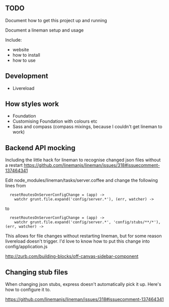 TODO
----

Document how to get this project up and running

Document a lineman setup and usage

Include:

* website
* how to install
* how to use

Development
-----------

* Livereload


How styles work
----------------

* Foundation
* Customising Foundation with colours etc
* Sass and compass (compass mixings, because I couldn't get lineman to work)


Backend API mocking
-------------------

Including the little hack for lineman to recognise changed json files without a restart
https://github.com/linemanjs/lineman/issues/318#issuecomment-137464341

 Edit node_modules/lineman/tasks/server.coffee and change the following lines from

```
  resetRoutesOnServerConfigChange = (app) ->
    watchr grunt.file.expand('config/server.*'), (err, watcher) ->
```

to

```
  resetRoutesOnServerConfigChange = (app) ->
    watchr grunt.file.expand('config/server.*', 'config/stubs/**/*'), (err, watcher) ->
```

This allows for file changes without restarting lineman, but for some reason livereload doesn't trigger. I'd love to know how to put this change into config/application.js


http://zurb.com/building-blocks/off-canvas-sidebar-component


Changing stub files
-------------------

When changing json stubs, express doesn't automatically pick it up. Here's how to configure it to.

https://github.com/linemanjs/lineman/issues/318#issuecomment-137464341